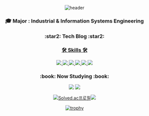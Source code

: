 <div align="center">    
     
   ![header](https://capsule-render.vercel.app/api?type=waving&color=gradient&height=250&section=header&text=Have%20Good%20Chemistry!&fontSize=60&animation=twinkling&fontAlignY=40)
    
   <h3 align="center">🎓 Major : Industrial & Information Systems Engineering</h3>
     
   <h3 align="center">:star2: Tech Blog :star2:</h3>
     
  <a href="https://handmadecoding.tistory.com/">
    
  <h3 align="center">🛠 Skills 🛠</h3>
     
  <img src="https://img.shields.io/badge/Amazon AWS-FF9900?style=flat-square&logo=Amazon AWS&logoColor=white"/>
  <img src="https://img.shields.io/badge/Python-3776AB?style=flat-square&logo=Python&logoColor=white"/>
  <img src="https://img.shields.io/badge/Numpy-013243?style=flat-square&logo=Numpy&logoColor=white"/>
  <img src="https://img.shields.io/badge/pandas-150458?style=flat-square&logo=pandas&logoColor=white"/>  
  <img src="https://img.shields.io/badge/MySQL-4479A1?style=flat-square&logo=MySQL&logoColor=white"/>
  <img src="https://img.shields.io/badge/Spring-6DB33F?style=flat-square&logo=Spring&logoColor=white"/></a>
       
  <h3 align="center">:book: Now Studying :book:</h3>
      
  <img src="https://img.shields.io/badge/Docker-2496ED?style=flat-square&logo=Docker&logoColor=white"/></a>
  <img src="https://img.shields.io/badge/Kubernetes-326CE5?style=flat-square&logo=Kubernetes&logoColor=white"/></a>
      
      
      
   [![Solved.ac프로필](http://mazassumnida.wtf/api/v2/generate_badge?boj=joje1003)](https://solved.ac/joje1003)<img src="http://mazandi.herokuapp.com/api?handle=joje1003&theme=cold"/>
   
   
   [![trophy](https://github-profile-trophy.vercel.app/?username=HandmadeCloud&row=1)](https://github.com/ryo-ma/github-profile-trophy)

</div>
